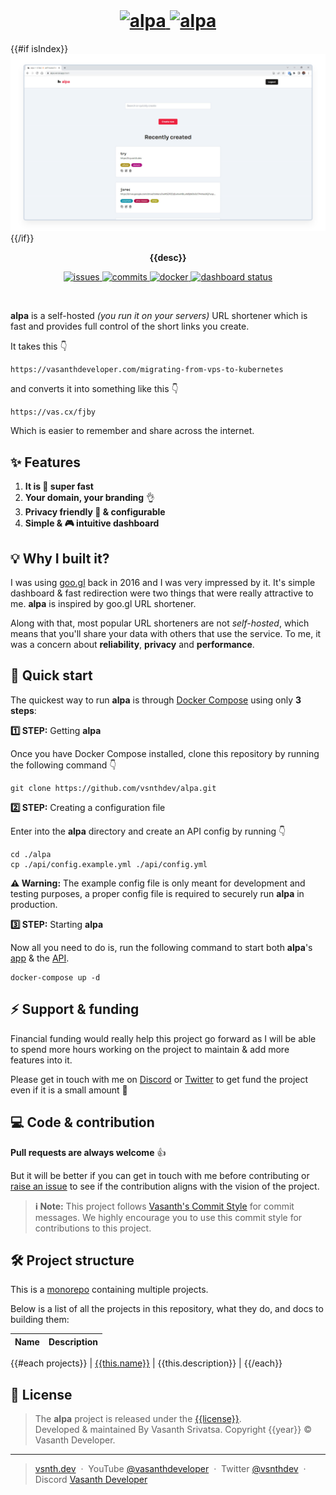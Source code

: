 <br>
<h1 align="center">
    <a href="https://alpa.vercel.app#gh-light-mode-only" target="_blank" rel="noopener">
        <img src="https://raw.githubusercontent.com/vsnthdev/alpa/dev/docs/media/logo_light.svg" alt="alpa" height="60">
    </a>
    <a href="https://alpa.vercel.app#gh-dark-mode-only" target="_blank" rel="noopener">
        <img src="https://raw.githubusercontent.com/vsnthdev/alpa/dev/docs/media/logo_dark.svg" alt="alpa" height="60">
    </a>
</h1>

{{#if isIndex}}<img src="docs/media/cover.png" alt="cover">{{/if}}

<p align="center"><strong>{{desc}}</strong></p>

<p align="center">
    <a href="https://github.com/vsnthdev/alpa/issues">
        <img src="https://img.shields.io/github/issues/vsnthdev/alpa.svg?style=flat-square" alt="issues">
    </a>
    <a href="https://github.com/vsnthdev/alpa/commits/main">
        <img src="https://img.shields.io/github/last-commit/vsnthdev/alpa.svg?style=flat-square"
            alt="commits">
    </a>
    <a href="https://hub.docker.com/r/vsnthdev/alpa-api" target="_blank" rel="noopener">
        <img src="https://img.shields.io/docker/pulls/vsnthdev/alpa-api?color=1E90FF&style=flat-square" alt="docker">
    </a>
    <a href="https://alpa.vercel.app" target="_blank" rel="noopener">
        <img src="https://img.shields.io/website?label=dashboard&logo=vercel&style=flat-square&url=https%3A%2F%2Falpa.vercel.app" alt="dashboard status">
    </a>
</p>

<br>

<!-- block:header -->

**alpa** is a self-hosted _(you run it on your servers)_ URL shortener which is fast and provides full control of the short links you create.

It takes this 👇

```plaintext
https://vasanthdeveloper.com/migrating-from-vps-to-kubernetes
```

and converts it into something like this 👇

```plaintext
https://vas.cx/fjby
```

Which is easier to remember and share across the internet.

## ✨ Features

1. **It is 🚀 super fast**
2. **Your domain, your branding** 👌
3. **Privacy friendly 🤗 & configurable**
4. **Simple & 🎮 intuitive dashboard**

## 💡 Why I built it?

I was using <a href="https://en.wikipedia.org/wiki/Google_URL_Shortener" target="_blank" rel="noopener">goo.gl</a> back in 2016 and I was very impressed by it. It's simple dashboard & fast redirection were two things that were really attractive to me. **alpa** is inspired by goo.gl URL shortener.

Along with that, most popular URL shorteners are not _self-hosted_, which means that you'll share your data with others that use the service. To me, it was a concern about **reliability**, **privacy** and **performance**.

## 🚀 Quick start

The quickest way to run **alpa** is through <a href="https://docs.docker.com/compose" target="_blank" rel="noopener">Docker Compose</a> using only **3 steps**:

**1️⃣ STEP:** Getting **alpa**

Once you have Docker Compose installed, clone this repository by running the following command 👇

```
git clone https://github.com/vsnthdev/alpa.git
```

**2️⃣ STEP:** Creating a configuration file

Enter into the **alpa** directory and create an API config by running 👇

```
cd ./alpa
cp ./api/config.example.yml ./api/config.yml
```

**⚠️ Warning:** The example config file is only meant for development and testing purposes, a proper config file is required to securely run **alpa** in production.

**3️⃣ STEP:** Starting **alpa**

Now all you need to do is, run the following command to start both **alpa**'s [app](https://github.com/vsnthdev/alpa/tree/main/app) & the [API](https://github.com/vsnthdev/alpa/tree/main/api).

```
docker-compose up -d
```

## ⚡ Support & funding

Financial funding would really help this project go forward as I will be able to spend more hours working on the project to maintain & add more features into it.

Please get in touch with me on [Discord](https://discord.com/users/492205153198407682) or [Twitter](https://vas.cx/twitter) to get fund the project even if it is a small amount 🙏

## 💻 Code & contribution

**Pull requests are always welcome** 👍

But it will be better if you can get in touch with me before contributing or [raise an issue](https://github.com/vsnthdev/alpa/issues/new/choose) to see if the contribution aligns with the vision of the project.

> **ℹ️ Note:** This project follows [Vasanth's Commit Style](https://vas.cx/commits) for commit messages. We highly encourage you to use this commit style for contributions to this project.

## 🛠️ Project structure

This is a [monorepo](https://monorepo.tools/#what-is-a-monorepo) containing multiple projects.

Below is a list of all the projects in this repository, what they do, and docs to building them:

| Name | Description |
| --- | --- |
{{#each projects}}
| [{{this.name}}](./{{this.projectName}}) | {{this.description}} |
{{/each}}

<!-- block:footer -->

## 📰 License
> The **alpa** project is released under the [{{license}}](https://github.com/vsnthdev/alpa/blob/main/LICENSE.md). <br> Developed &amp; maintained By Vasanth Srivatsa. Copyright {{year}} © Vasanth Developer.
<hr>

> <a href="https://vsnth.dev" target="_blank" rel="noopener">vsnth.dev</a> &nbsp;&middot;&nbsp;
> YouTube <a href="https://vas.cx/videos" target="_blank" rel="noopener">@vasanthdeveloper</a> &nbsp;&middot;&nbsp;
> Twitter <a href="https://vas.cx/twitter" target="_blank" rel="noopener">@vsnthdev</a> &nbsp;&middot;&nbsp;
> Discord <a href="https://vas.cx/discord" target="_blank" rel="noopener">Vasanth Developer</a>
